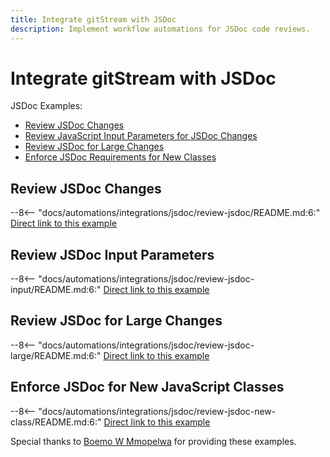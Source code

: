 ```yaml
---
title: Integrate gitStream with JSDoc
description: Implement workflow automations for JSDoc code reviews.
---
```

# Integrate gitStream with JSDoc

JSDoc Examples:

* [Review JSDoc Changes](#review-jsdoc)
* [Review JavaScript Input Parameters for JSDoc Changes](#review-jsdoc-input-parameters)
* [Review JSDoc for Large Changes](#review-jsdoc-large-change)
* [Enforce JSDoc Requirements for New Classes](#review-new-class-jsdoc)


<a name="review-jsdoc"></a>
## Review JSDoc Changes
--8<-- "docs/automations/integrations/jsdoc/review-jsdoc/README.md:6:"
[Direct link to this example](/automations/integrations/jsdoc/review-jsdoc/)

<a name="review-jsdoc-input-parameters"></a>
## Review JSDoc Input Parameters
--8<-- "docs/automations/integrations/jsdoc/review-jsdoc-input/README.md:6:"
[Direct link to this example](/automations/integrations/jsdoc/review-jsdoc-input/)

<a name="review-jsdoc-large-change"></a>
## Review JSDoc for Large Changes
--8<-- "docs/automations/integrations/jsdoc/review-jsdoc-large/README.md:6:"
[Direct link to this example](/automations/integrations/jsdoc/review-jsdoc-large/)

<a name="review-new-class-jsdoc"></a>
## Enforce JSDoc for New JavaScript Classes
--8<-- "docs/automations/integrations/jsdoc/review-jsdoc-new-class/README.md:6:"
[Direct link to this example](/automations/integrations/jsdoc/review-jsdoc-new-class/)

Special thanks to [Boemo W Mmopelwa](https://github.com/xTrilton) for providing these examples.
